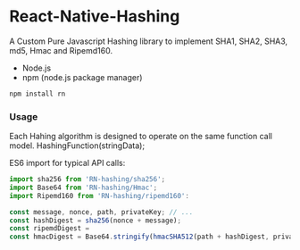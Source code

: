 # React-Native-Hashing
A Custom Pure Javascript Hashing library to implement SHA1, SHA2, SHA3, md5, Hmac and Ripemd160.

- Node.js
- npm (node.js package manager)

```bash
npm install rn
```
### Usage
 Each Hahing algorithm is designed to operate on the same function call model. HashingFunction(stringData);
 
 ES6 import for typical API calls:
 
 ```javascript
import sha256 from 'RN-hashing/sha256';
import Base64 from 'RN-hashing/Hmac';
import Ripemd160 from 'RN-hashing/ripemd160':

const message, nonce, path, privateKey; // ...
const hashDigest = sha256(nonce + message);
const ripemdDigest = 
const hmacDigest = Base64.stringify(hmacSHA512(path + hashDigest, privateKey));
```


